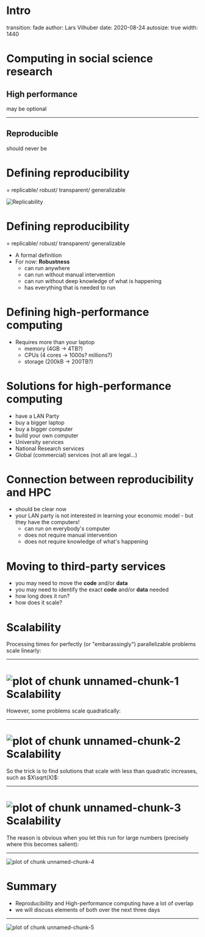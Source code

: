 Intro
========================================================
transition: fade
author: Lars Vilhuber
date: 2020-08-24
autosize: true
width: 1440

Computing in social science research
========================================================



High performance
----
may be optional

***

Reproducible
----
should never be

Defining reproducibility
========================
= replicable/ robust/ transparent/ generalizable

![Replicability](replicability.png)

Defining reproducibility
========================
= replicable/ robust/ transparent/ generalizable

- A formal definition 
- For now: __Robustness__
  - can run anywhere
  - can run without manual intervention
  - can run without deep knowledge of what is happening
  - has everything that is needed to run

Defining high-performance computing
===================================
- Requires more than your laptop
  - memory (4GB -> 4TB?)
  - CPUs (4 cores -> 1000s? millions?)
  - storage (200kB -> 200TB?)
  
Solutions for high-performance computing
========================================
- have a LAN Party
- buy a bigger laptop
- buy a bigger computer
- build your own computer
- University services
- National Research services
- Global (commercial) services (not all are legal...)

Connection between reproducibility and HPC
=========================================
- should be clear now
- your LAN party is not interested in learning your economic model - but they have the computers!
  - can run on everybody's computer
  - does not require manual intervention 
  - does not require knowledge of what's happening

Moving to third-party services 
==============
- you may need to move the **code** and/or **data**
- you may need to identify the exact **code** and/or **data** needed
- how long does it run?
- how does it scale? 

Scalability
========================================================
Processing times for perfectly (or "embarassingly") parallelizable problems scale linearly: 
***
![plot of chunk unnamed-chunk-1](intro-figure/unnamed-chunk-1-1.png)
Scalability
========================================================
However, some problems scale quadratically:
***
![plot of chunk unnamed-chunk-2](intro-figure/unnamed-chunk-2-1.png)
Scalability
========================================================
So the trick is to find solutions that scale with less than quadratic increases, such as $X\sqrt(X)$:
***

![plot of chunk unnamed-chunk-3](intro-figure/unnamed-chunk-3-1.png)
Scalability
========================================================
The reason is obvious when you let this run for large numbers (precisely where this becomes salient):
***
![plot of chunk unnamed-chunk-4](intro-figure/unnamed-chunk-4-1.png)


Summary
=======
- Reproducibility and High-performance computing have a lot of overlap
- we will discuss elements of both over the next three days

***
![plot of chunk unnamed-chunk-5](intro-figure/unnamed-chunk-5-1.png)
